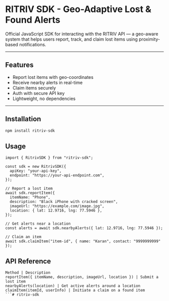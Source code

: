 # RITRIV SDK - Geo-Adaptive Lost & Found Alerts

Official JavaScript SDK for interacting with the RITRIV API — a geo-aware system that helps users report, track, and claim lost items using proximity-based notifications.

---

## Features

- Report lost items with geo-coordinates  
- Receive nearby alerts in real-time  
- Claim items securely  
- Auth with secure API key  
- Lightweight, no dependencies

---

## Installation

```bash
npm install ritriv-sdk
```

## Usage

```
import { RitrivSDK } from "ritriv-sdk";

const sdk = new RitrivSDK({
  apiKey: "your-api-key",
  endpoint: "https://your-api-endpoint.com",
});

// Report a lost item
await sdk.reportItem({
  itemName: "Phone",
  description: "Black iPhone with cracked screen",
  imageUrl: "https://example.com/image.jpg",
  location: { lat: 12.9716, lng: 77.5946 },
});

// Get alerts near a location
const alerts = await sdk.nearbyAlerts({ lat: 12.9716, lng: 77.5946 });

// Claim an item
await sdk.claimItem("item-id", { name: "Karan", contact: "9999999999" });

```

## API Reference

```
Method | Description
reportItem({ itemName, description, imageUrl, location }) | Submit a lost item
nearbyAlerts(location) | Get active alerts around a location
claimItem(itemId, userInfo) | Initiate a claim on a found item
```#   r i t r i v - s d k 
 
 

